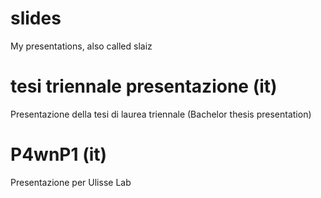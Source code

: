 # slides
My presentations, also called slaiz 

# tesi triennale presentazione (it)
Presentazione della tesi di laurea triennale
(Bachelor thesis presentation)

# P4wnP1 (it)
Presentazione per Ulisse Lab
